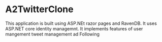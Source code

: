 # A2TwitterClone
This application is built using ASP.NEt razor pages and RavenDB. It uses ASP.NET core identity managemnt. It implements features of user mangement 
tweet management ad Following
